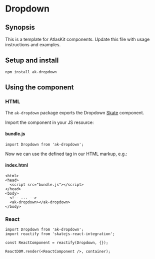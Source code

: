 # Dropdown

## Synopsis

This is a template for AtlasKit components. Update this file with usage instructions and examples.

## Setup and install

```
npm install ak-dropdown
```

## Using the component

### HTML

The `ak-dropdown` package exports the Dropdown [Skate](https://github.com/skatejs/skatejs) component.

Import the component in your JS resource:
 
#### bundle.js

```
import Dropdown from 'ak-dropdown';
```

Now we can use the defined tag in our HTML markup, e.g.:

#### index.html

```
<html>
<head>
  <script src="bundle.js"></script>
</head>
<body>
  <!-- ... -->
  <ak-dropdown></ak-dropdown>
</body>
```

### React

```
import Dropdown from 'ak-dropdown';
import reactify from 'skatejs-react-integration';

const ReactComponent = reactify(Dropdown, {});

ReactDOM.render(<ReactComponent />, container);
```